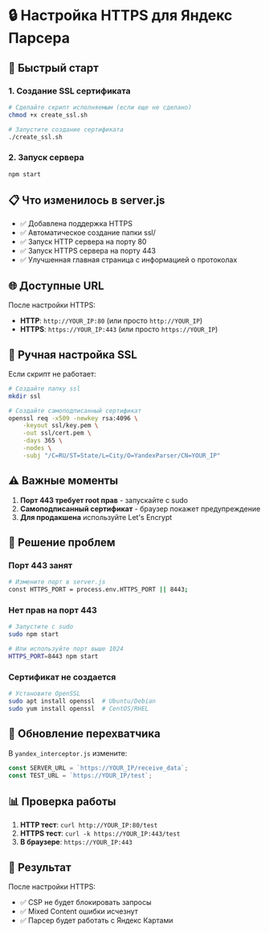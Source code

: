 # 🔒 Настройка HTTPS для Яндекс Парсера

## 🚀 Быстрый старт

### 1. Создание SSL сертификата
```bash
# Сделайте скрипт исполняемым (если еще не сделано)
chmod +x create_ssl.sh

# Запустите создание сертификата
./create_ssl.sh
```

### 2. Запуск сервера
```bash
npm start
```

## 📋 Что изменилось в server.js

- ✅ Добавлена поддержка HTTPS
- ✅ Автоматическое создание папки ssl/
- ✅ Запуск HTTP сервера на порту 80
- ✅ Запуск HTTPS сервера на порту 443
- ✅ Улучшенная главная страница с информацией о протоколах

## 🌐 Доступные URL

После настройки HTTPS:

- **HTTP**: `http://YOUR_IP:80` (или просто `http://YOUR_IP`)
- **HTTPS**: `https://YOUR_IP:443` (или просто `https://YOUR_IP`)

## 🔧 Ручная настройка SSL

Если скрипт не работает:

```bash
# Создайте папку ssl
mkdir ssl

# Создайте самоподписанный сертификат
openssl req -x509 -newkey rsa:4096 \
    -keyout ssl/key.pem \
    -out ssl/cert.pem \
    -days 365 \
    -nodes \
    -subj "/C=RU/ST=State/L=City/O=YandexParser/CN=YOUR_IP"
```

## ⚠️ Важные моменты

1. **Порт 443 требует root прав** - запускайте с sudo
2. **Самоподписанный сертификат** - браузер покажет предупреждение
3. **Для продакшена** используйте Let's Encrypt

## 🚨 Решение проблем

### Порт 443 занят
```bash
# Измените порт в server.js
const HTTPS_PORT = process.env.HTTPS_PORT || 8443;
```

### Нет прав на порт 443
```bash
# Запустите с sudo
sudo npm start

# Или используйте порт выше 1024
HTTPS_PORT=8443 npm start
```

### Сертификат не создается
```bash
# Установите OpenSSL
sudo apt install openssl  # Ubuntu/Debian
sudo yum install openssl  # CentOS/RHEL
```

## 🔄 Обновление перехватчика

В `yandex_interceptor.js` измените:
```javascript
const SERVER_URL = `https://YOUR_IP/receive_data`;
const TEST_URL = `https://YOUR_IP/test`;
```

## 📊 Проверка работы

1. **HTTP тест**: `curl http://YOUR_IP:80/test`
2. **HTTPS тест**: `curl -k https://YOUR_IP:443/test`
3. **В браузере**: `https://YOUR_IP:443`

## 🎯 Результат

После настройки HTTPS:
- ✅ CSP не будет блокировать запросы
- ✅ Mixed Content ошибки исчезнут
- ✅ Парсер будет работать с Яндекс Картами 